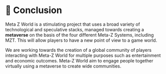 # 🌱 Conclusion

Meta Z World is a stimulating project that uses a broad variety of technological and speculative stacks, managed towards creating a **metaverse** on the basis of the four different Meta-Z Systems, including MZT. This will allow players to have a new point of view to a game world.

We are working towards the creation of a global community of players interacting with Meta-Z World for multiple purposes such as entertainment and economic outcomes. Meta-Z World aim to engage people together virtually using a metaverse to create wide communities.
